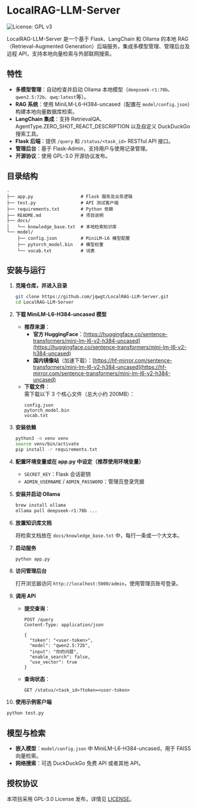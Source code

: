 # LocalRAG-LLM-Server

![License: GPL v3](https://img.shields.io/badge/License-GPLv3-blue.svg)

LocalRAG-LLM-Server 是一个基于 Flask、LangChain 和 Ollama 的本地 RAG（Retrieval-Augmented Generation）后端服务，集成多模型管理、管理后台及远程 API，支持本地向量检索与外部联网搜索。

## 特性

- **多模型管理**：自动检查并启动 Ollama 本地模型（`deepseek-r1:70b`、`qwen2.5:72b`、`qwq:latest`等）。
- **RAG 系统**：使用 MiniLM-L6-H384-uncased（配置在 `model/config.json`）构建本地向量数据库检索。
- **LangChain 集成**：支持 RetrievalQA、AgentType.ZERO_SHOT_REACT_DESCRIPTION 以及自定义 DuckDuckGo 搜索工具。
- **Flask 后端**：提供 `/query` 和 `/status/<task_id>` RESTful API 接口。
- **管理后台**：基于 Flask-Admin，支持用户与使用记录管理。
- **开源协议**：使用 GPL-3.0 开源协议发布。

## 目录结构

```
.
├── app.py                  # Flask 服务及业务逻辑
├── test.py                 # API 测试客户端
├── requirements.txt        # Python 依赖
├── README.md               # 项目说明
├── docs/
│   └── knowledge_base.txt  # 本地检索知识库
└── model/
    ├── config.json         # MiniLM-L6 模型配置
    ├── pytorch_model.bin   # 模型权重
    └── vocab.txt           # 词表
```

## 安装与运行

1. **克隆仓库，并进入目录**

   ```bash
   git clone https://github.com/jqwgt/LocalRAG-LLM-Server.git
   cd LocalRAG-LLM-Server
   ```

2. **下载 MiniLM-L6-H384-uncased 模型**

   - **推荐来源**：  
     - **官方 HuggingFace**：[https://huggingface.co/sentence-transformers/mini-lm-l6-v2-h384-uncased](https://huggingface.co/sentence-transformers/mini-lm-l6-v2-h384-uncased)  
     - **国内镜像站**（加速下载）：[https://hf-mirror.com/sentence-transformers/mini-lm-l6-v2-h384-uncased](https://hf-mirror.com/sentence-transformers/mini-lm-l6-v2-h384-uncased)  
   - **下载文件**：  
     需下载以下 3 个核心文件（总大小约 200MB）：  
     ```
     config.json
     pytorch_model.bin
     vocab.txt
     ```
3. **安装依赖**

   ```bash
   python3 -m venv venv
   source venv/bin/activate
   pip install -r requirements.txt
   ```

4. **配置环境变量或在 app.py 中设定（推荐使用环境变量）**

   - `SECRET_KEY`：Flask 会话密钥
   - `ADMIN_USERNAME` / `ADMIN_PASSWORD`：管理员登录凭据

5. **安装并启动 Ollama**

   ```bash
   brew install ollama
   ollama pull deepseek-r1:70b ...
   ```

6. **放置知识库文档**

   将检索文档放在 `docs/knowledge_base.txt` 中，每行一条或一个大文本。

7. **启动服务**

   ```bash
   python app.py
   ```

8. **访问管理后台**

   打开浏览器访问 `http://localhost:5000/admin`，使用管理员账号登录。

9. **调用 API**

   - **提交查询**：

     ```
     POST /query
     Content-Type: application/json

     {
       "token": "<user-token>",
       "model": "qwen2.5:72b",
       "input": "你的问题",
       "enable_search": false,
       "use_vector": true
     }
     ```

   - **查询状态**：

     ```
     GET /status/<task_id>?token=<user-token>
     ```

10. **使用示例客户端**

   ```bash
   python test.py
   ```

## 模型与检索

- **嵌入模型**：`model/config.json` 中 MiniLM-L6-H384-uncased，用于 FAISS 向量检索。
- **网络搜索**：可选 DuckDuckGo 免费 API 或者其他 API。

## 授权协议

本项目采用 GPL-3.0 License 发布，详情见 [LICENSE](LICENSE)。
